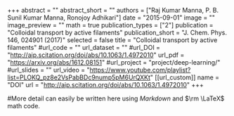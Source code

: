 +++
abstract = ""
abstract_short = ""
authors = ["Raj Kumar Manna, P. B. Sunil Kumar Manna, Ronojoy Adhikari"]
date = "2015-09-01"
image = ""
image_preview = ""
math = true
publication_types = ["2"]
publication = "Colloidal transport by active filaments"
publication_short = "J. Chem. Phys. 146, 024901 (2017)"
selected = false
title = "Colloidal transport by active filaments"
#url_code = ""
url_dataset = ""
#url_DOI = "http://aip.scitation.org/doi/abs/10.1063/1.4972010"
url_pdf = "https://arxiv.org/abs/1612.08151"
#url_project = "project/deep-learning/"
#url_slides = ""
url_video = "https://www.youtube.com/playlist?list=PLOKQ_pz8e2VsPabBDc9nump5pM6UrQXKt"
[[url_custom]]
    name = "DOI"
    url = "http://aip.scitation.org/doi/abs/10.1063/1.4972010"
+++

#More detail can easily be written here using *Markdown* and $\rm \LaTeX$ math code.
